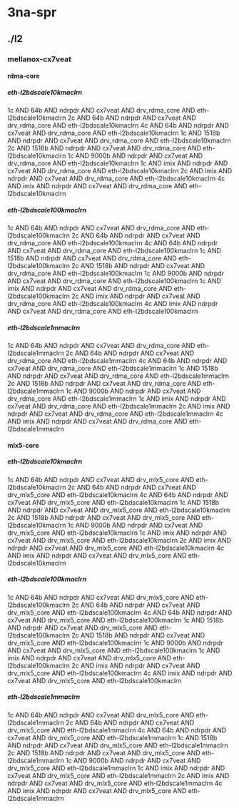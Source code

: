 # 3na-spr
## ./l2
### mellanox-cx7veat
#### rdma-core
##### eth-l2bdscale10kmaclrn
1c AND 64b AND ndrpdr AND cx7veat AND drv_rdma_core AND eth-l2bdscale10kmaclrn
2c AND 64b AND ndrpdr AND cx7veat AND drv_rdma_core AND eth-l2bdscale10kmaclrn
4c AND 64b AND ndrpdr AND cx7veat AND drv_rdma_core AND eth-l2bdscale10kmaclrn
1c AND 1518b AND ndrpdr AND cx7veat AND drv_rdma_core AND eth-l2bdscale10kmaclrn
2c AND 1518b AND ndrpdr AND cx7veat AND drv_rdma_core AND eth-l2bdscale10kmaclrn
1c AND 9000b AND ndrpdr AND cx7veat AND drv_rdma_core AND eth-l2bdscale10kmaclrn
1c AND imix AND ndrpdr AND cx7veat AND drv_rdma_core AND eth-l2bdscale10kmaclrn
2c AND imix AND ndrpdr AND cx7veat AND drv_rdma_core AND eth-l2bdscale10kmaclrn
4c AND imix AND ndrpdr AND cx7veat AND drv_rdma_core AND eth-l2bdscale10kmaclrn
##### eth-l2bdscale100kmaclrn
1c AND 64b AND ndrpdr AND cx7veat AND drv_rdma_core AND eth-l2bdscale100kmaclrn
2c AND 64b AND ndrpdr AND cx7veat AND drv_rdma_core AND eth-l2bdscale100kmaclrn
4c AND 64b AND ndrpdr AND cx7veat AND drv_rdma_core AND eth-l2bdscale100kmaclrn
1c AND 1518b AND ndrpdr AND cx7veat AND drv_rdma_core AND eth-l2bdscale100kmaclrn
2c AND 1518b AND ndrpdr AND cx7veat AND drv_rdma_core AND eth-l2bdscale100kmaclrn
1c AND 9000b AND ndrpdr AND cx7veat AND drv_rdma_core AND eth-l2bdscale100kmaclrn
1c AND imix AND ndrpdr AND cx7veat AND drv_rdma_core AND eth-l2bdscale100kmaclrn
2c AND imix AND ndrpdr AND cx7veat AND drv_rdma_core AND eth-l2bdscale100kmaclrn
4c AND imix AND ndrpdr AND cx7veat AND drv_rdma_core AND eth-l2bdscale100kmaclrn
##### eth-l2bdscale1mmaclrn
1c AND 64b AND ndrpdr AND cx7veat AND drv_rdma_core AND eth-l2bdscale1mmaclrn
2c AND 64b AND ndrpdr AND cx7veat AND drv_rdma_core AND eth-l2bdscale1mmaclrn
4c AND 64b AND ndrpdr AND cx7veat AND drv_rdma_core AND eth-l2bdscale1mmaclrn
1c AND 1518b AND ndrpdr AND cx7veat AND drv_rdma_core AND eth-l2bdscale1mmaclrn
2c AND 1518b AND ndrpdr AND cx7veat AND drv_rdma_core AND eth-l2bdscale1mmaclrn
1c AND 9000b AND ndrpdr AND cx7veat AND drv_rdma_core AND eth-l2bdscale1mmaclrn
1c AND imix AND ndrpdr AND cx7veat AND drv_rdma_core AND eth-l2bdscale1mmaclrn
2c AND imix AND ndrpdr AND cx7veat AND drv_rdma_core AND eth-l2bdscale1mmaclrn
4c AND imix AND ndrpdr AND cx7veat AND drv_rdma_core AND eth-l2bdscale1mmaclrn
#### mlx5-core
##### eth-l2bdscale10kmaclrn
1c AND 64b AND ndrpdr AND cx7veat AND drv_mlx5_core AND eth-l2bdscale10kmaclrn
2c AND 64b AND ndrpdr AND cx7veat AND drv_mlx5_core AND eth-l2bdscale10kmaclrn
4c AND 64b AND ndrpdr AND cx7veat AND drv_mlx5_core AND eth-l2bdscale10kmaclrn
1c AND 1518b AND ndrpdr AND cx7veat AND drv_mlx5_core AND eth-l2bdscale10kmaclrn
2c AND 1518b AND ndrpdr AND cx7veat AND drv_mlx5_core AND eth-l2bdscale10kmaclrn
1c AND 9000b AND ndrpdr AND cx7veat AND drv_mlx5_core AND eth-l2bdscale10kmaclrn
1c AND imix AND ndrpdr AND cx7veat AND drv_mlx5_core AND eth-l2bdscale10kmaclrn
2c AND imix AND ndrpdr AND cx7veat AND drv_mlx5_core AND eth-l2bdscale10kmaclrn
4c AND imix AND ndrpdr AND cx7veat AND drv_mlx5_core AND eth-l2bdscale10kmaclrn
##### eth-l2bdscale100kmaclrn
1c AND 64b AND ndrpdr AND cx7veat AND drv_mlx5_core AND eth-l2bdscale100kmaclrn
2c AND 64b AND ndrpdr AND cx7veat AND drv_mlx5_core AND eth-l2bdscale100kmaclrn
4c AND 64b AND ndrpdr AND cx7veat AND drv_mlx5_core AND eth-l2bdscale100kmaclrn
1c AND 1518b AND ndrpdr AND cx7veat AND drv_mlx5_core AND eth-l2bdscale100kmaclrn
2c AND 1518b AND ndrpdr AND cx7veat AND drv_mlx5_core AND eth-l2bdscale100kmaclrn
1c AND 9000b AND ndrpdr AND cx7veat AND drv_mlx5_core AND eth-l2bdscale100kmaclrn
1c AND imix AND ndrpdr AND cx7veat AND drv_mlx5_core AND eth-l2bdscale100kmaclrn
2c AND imix AND ndrpdr AND cx7veat AND drv_mlx5_core AND eth-l2bdscale100kmaclrn
4c AND imix AND ndrpdr AND cx7veat AND drv_mlx5_core AND eth-l2bdscale100kmaclrn
##### eth-l2bdscale1mmaclrn
1c AND 64b AND ndrpdr AND cx7veat AND drv_mlx5_core AND eth-l2bdscale1mmaclrn
2c AND 64b AND ndrpdr AND cx7veat AND drv_mlx5_core AND eth-l2bdscale1mmaclrn
4c AND 64b AND ndrpdr AND cx7veat AND drv_mlx5_core AND eth-l2bdscale1mmaclrn
1c AND 1518b AND ndrpdr AND cx7veat AND drv_mlx5_core AND eth-l2bdscale1mmaclrn
2c AND 1518b AND ndrpdr AND cx7veat AND drv_mlx5_core AND eth-l2bdscale1mmaclrn
1c AND 9000b AND ndrpdr AND cx7veat AND drv_mlx5_core AND eth-l2bdscale1mmaclrn
1c AND imix AND ndrpdr AND cx7veat AND drv_mlx5_core AND eth-l2bdscale1mmaclrn
2c AND imix AND ndrpdr AND cx7veat AND drv_mlx5_core AND eth-l2bdscale1mmaclrn
4c AND imix AND ndrpdr AND cx7veat AND drv_mlx5_core AND eth-l2bdscale1mmaclrn
